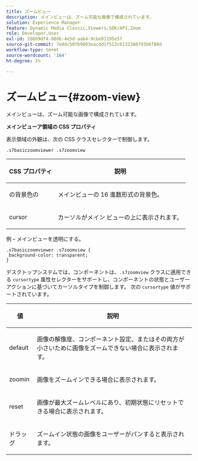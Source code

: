 ```yaml
---
title: ズームビュー
description: メインビューは、ズーム可能な画像で構成されています。
solution: Experience Manager
feature: Dynamic Media Classic,Viewers,SDK/API,Zoom
role: Developer,User
exl-id: 286b9df4-88db-4e5d-aab4-9cbe01195e57
source-git-commit: 7eddc50fb9803eacdd1f513c6132380793b6f88d
workflow-type: tm+mt
source-wordcount: '164'
ht-degree: 1%

---
```


# ズームビュー{#zoom-view}

メインビューは、ズーム可能な画像で構成されています。

<!--<a id="section_061E550C1C1D4DB2BD663A898895B38C"></a>-->

**メインビューア領域の CSS プロパティ**

表示領域の外観は、次の CSS クラスセレクターで制御します。

```
.s7basiczoomviewer .s7zoomview
```

<table id="table_94EE3F5BBE4547C0B4943471CEE7EDE4"> 
 <thead> 
  <tr> 
   <th colname="col1" class="entry"> <p> CSS プロパティ </p> </th> 
   <th colname="col2" class="entry"> <p>説明 </p> </th> 
  </tr> 
 </thead>
 <tbody> 
  <tr> 
   <td colname="col1"> <p> <span class="codeph"> の背景色の </span> </p> </td> 
   <td colname="col2"> <p> メインビューの 16 進数形式の背景色。 </p> </td> 
  </tr> 
  <tr> 
   <td colname="col1"> <p> <span class="codeph"> cursor </span> </p> </td> 
   <td colname="col2"> <p>カーソルがメイン ビューの上に表示されます。 </p> </td> 
  </tr> 
 </tbody> 
</table>

例 – メインビューを透明にする。

```
.s7basiczoomviewer .s7zoomview { 
 background-color: transparent; 
}
```

デスクトップシステムでは、コンポーネントは、`.s7zoomview` クラスに適用できる `cursortype` 属性セレクターをサポートし、コンポーネントの状態とユーザーアクションに基づいてカーソルタイプを制御します。 次の `cursortype` 値がサポートされています。

<table id="table_BC9FC40DA27B4A85995F4E9431AABF33"> 
 <thead> 
  <tr> 
   <th colname="col1" class="entry"> <p>値 </p> </th> 
   <th colname="col2" class="entry"> <p>説明 </p> </th> 
  </tr> 
 </thead>
 <tbody> 
  <tr> 
   <td colname="col1"> <p> <span class="codeph"> default </span> </p> </td> 
   <td colname="col2"> <p>画像の解像度、コンポーネント設定、またはその両方が小さいために画像をズームできない場合に表示されます。 </p> </td> 
  </tr> 
  <tr> 
   <td colname="col1"> <p> <span class="codeph"> zoomin </span> </p> </td> 
   <td colname="col2"> <p>画像をズームインできる場合に表示されます。 </p> </td> 
  </tr> 
  <tr> 
   <td colname="col1"> <p> <span class="codeph"> reset </span> </p> </td> 
   <td colname="col2"> <p>画像が最大ズームレベルにあり、初期状態にリセットできる場合に表示されます。 </p> </td> 
  </tr> 
  <tr> 
   <td colname="col1"> <p> <span class="codeph"> ドラッグ </span> </p> </td> 
   <td colname="col2"> <p>ズームイン状態の画像をユーザーがパンすると表示されます。 </p> </td> 
  </tr> 
 </tbody> 
</table>
